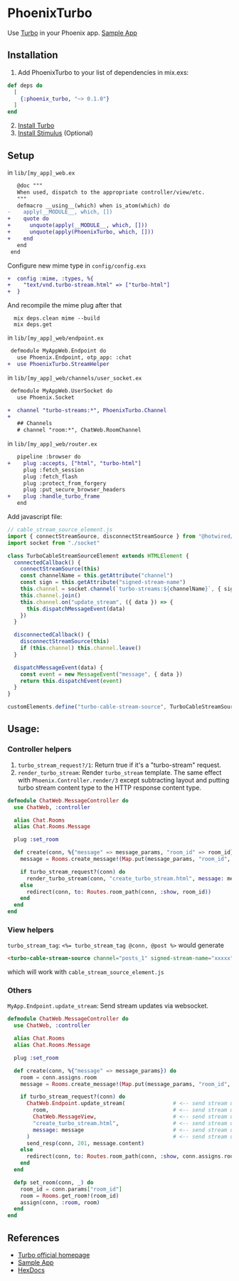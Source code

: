 # PhoenixTurbo

Use [Turbo](https://hotwire.dev/) in your Phoenix app. [Sample App](https://github.com/piecehealth/phoenix_turbo_chat)

## Installation
1. Add PhoenixTurbo to your list of dependencies in mix.exs:

```elixir
def deps do
  [
    {:phoenix_turbo, "~> 0.1.0"}
  ]
end
```

2. [Install Turbo](https://turbo.hotwire.dev/handbook/installing#as-an-npm-package)
3. [Install Stimulus](https://stimulus.hotwire.dev/handbook/installing#using-webpack) (Optional)

## Setup
in `lib/[my_app]_web.ex`
```diff
   @doc """
   When used, dispatch to the appropriate controller/view/etc.
   """
   defmacro __using__(which) when is_atom(which) do
-    apply(__MODULE__, which, [])
+    quote do
+      unquote(apply(__MODULE__, which, []))
+      unquote(apply(PhoenixTurbo, which, []))
+    end
   end
 end
```

Configure new mime type
in `config/config.exs`
```diff
+  config :mime, :types, %{
+    "text/vnd.turbo-stream.html" => ["turbo-html"]
+  }
```

And recompile the mime plug after that

```
  mix deps.clean mime --build
  mix deps.get
```
in `lib/[my_app]_web/endpoint.ex`
```diff
 defmodule MyAppWeb.Endpoint do
   use Phoenix.Endpoint, otp_app: :chat
+  use PhoenixTurbo.StreamHelper
```
in `lib/[my_app]_web/channels/user_socket.ex`
```diff
 defmodule MyAppWeb.UserSocket do
   use Phoenix.Socket

+  channel "turbo-streams:*", PhoenixTurbo.Channel
+
   ## Channels
   # channel "room:*", ChatWeb.RoomChannel
```
in `lib/[my_app]_web/router.ex`
```diff
   pipeline :browser do
+    plug :accepts, ["html", "turbo-html"]
     plug :fetch_session
     plug :fetch_flash
     plug :protect_from_forgery
     plug :put_secure_browser_headers
+    plug :handle_turbo_frame
   end
```
Add javascript file:
```js
// cable_stream_source_element.js
import { connectStreamSource, disconnectStreamSource } from "@hotwired/turbo"
import socket from "./socket"

class TurboCableStreamSourceElement extends HTMLElement {
  connectedCallback() {
    connectStreamSource(this)
    const channelName = this.getAttribute("channel")
    const sign = this.getAttribute("signed-stream-name")
    this.channel = socket.channel(`turbo-streams:${channelName}`, { sign })
    this.channel.join()
    this.channel.on("update_stream", ({ data }) => {
      this.dispatchMessageEvent(data)
    })
  }

  disconnectedCallback() {
    disconnectStreamSource(this)
    if (this.channel) this.channel.leave()
  }

  dispatchMessageEvent(data) {
    const event = new MessageEvent("message", { data })
    return this.dispatchEvent(event)
  }
}

customElements.define("turbo-cable-stream-source", TurboCableStreamSourceElement)
```

## Usage:
### Controller helpers
1. `turbo_stream_request?/1`: Return true if it's a "turbo-stream" request.
2. `render_turbo_stream`: Render `turbo_stream` template. The same effect with `Phoenix.Controller.render/3` except subtracting layout and putting turbo stream content type to the HTTP response content type.

```elixir
defmodule ChatWeb.MessageController do
  use ChatWeb, :controller

  alias Chat.Rooms
  alias Chat.Rooms.Message

  plug :set_room

  def create(conn, %{"message" => message_params, "room_id" => room_id}) do
    message = Rooms.create_message!(Map.put(message_params, "room_id", room.id))

    if turbo_stream_request?(conn) do                                         # <- turbo_stream_request?
      render_turbo_stream(conn, "create_turbo_stream.html", message: message) # <- render_turbo_stream
    else
      redirect(conn, to: Routes.room_path(conn, :show, room_id))
    end
  end
end
```

### View helpers
`turbo_stream_tag`: `<%= turbo_stream_tag @conn, @post %>` would generate
```html
<turbo-cable-stream-source channel="posts_1" signed-stream-name="xxxxx"></turbo-cable-stream-source>
```
which will work with `cable_stream_source_element.js`

### Others
`MyApp.Endpoint.update_stream`: Send stream updates via websocket.
```elixir
defmodule ChatWeb.MessageController do
  use ChatWeb, :controller

  alias Chat.Rooms
  alias Chat.Rooms.Message

  plug :set_room

  def create(conn, %{"message" => message_params}) do
    room = conn.assigns.room
    message = Rooms.create_message!(Map.put(message_params, "room_id", room.id))

    if turbo_stream_request?(conn) do
      ChatWeb.Endpoint.update_stream(               # <-- send stream updates
        room,                                       # <-- send stream updates
        ChatWeb.MessageView,                        # <-- send stream updates
        "create_turbo_stream.html",                 # <-- send stream updates
        message: message                            # <-- send stream updates
      )                                             # <-- send stream updates
      send_resp(conn, 201, message.content)
    else
      redirect(conn, to: Routes.room_path(conn, :show, conn.assigns.room))
    end
  end

  defp set_room(conn, _) do
    room_id = conn.params["room_id"]
    room = Rooms.get_room!(room_id)
    assign(conn, :room, room)
  end
end

```

## References
* [Turbo official homepage](https://hotwire.dev/)
* [Sample App](https://github.com/piecehealth/phoenix_turbo_chat)
* [HexDocs](https://hexdocs.pm/phoenix_turbo)
